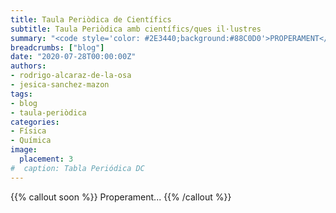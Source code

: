 ```yaml
---
title: Taula Periòdica de Científics
subtitle: Taula Periòdica amb científics/ques il·lustres
summary: "<code style='color: #2E3440;background:#88C0D0'>PROPERAMENT</code> <br> Taula Periòdica amb científics/ques il·lustres."
breadcrumbs: ["blog"]
date: "2020-07-28T00:00:00Z"
authors:
- rodrigo-alcaraz-de-la-osa
- jesica-sanchez-mazon
tags:
- blog
- taula-periòdica
categories:
- Física
- Química
image:
  placement: 3
#  caption: Tabla Periódica DC
---
```


{{% callout soon %}}
Properament...
{{% /callout %}}
